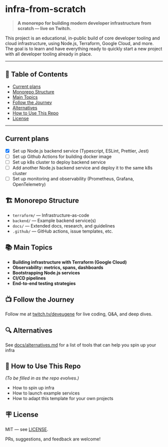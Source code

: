 # infra-from-scratch

> **A monorepo for building modern developer infrastructure from scratch — live on Twitch.**

This project is an educational, in-public build of core developer tooling and cloud infrastructure, using Node.js, Terraform, Google Cloud, and more. The goal is to learn and have everything ready to quickly start a new project with all developer tooling already in place.

---

## 📑 Table of Contents

- [Current plans](#current-plans)
- [Monorepo Structure](#-monorepo-structure)
- [Main Topics](#-main-topics)
- [Follow the Journey](#-follow-the-journey)
- [Alternatives](#-alternatives)
- [How to Use This Repo](#-how-to-use-this-repo)
- [License](#-license)

---

## Current plans

- [x] Set up Node.js backend service (Typescript, ESLint, Prettier, Jest)
- [ ] Set up Github Actions for building docker image
- [ ] Set up k8s cluster to deploy backend service
- [ ] Add another Node.js backend service and deploy it to the same k8s cluster
- [ ] Set up monitoring and observability (Prometheus, Grafana, OpenTelemetry)

## 🏗️ Monorepo Structure

- `terraform/` — Infrastructure-as-code
- `backend/` — Example backend service(s)
- `docs/` — Extended docs, research, and guidelines
- `.github/` — GitHub actions, issue templates, etc.

## 📚 Main Topics

- **Building infrastructure with Terraform (Google Cloud)**
- **Observability: metrics, spans, dashboards**
- **Bootstrapping Node.js services**
- **CI/CD pipelines**
- **End-to-end testing strategies**

## 📺 Follow the Journey

Follow me at [twitch.tv/deveugene](https://twitch.tv/deveugene) for live coding, Q&A, and deep dives.

## 🔍 Alternatives

See [docs/alternatives.md](./docs/alternatives.md) for a list of tools that can help you spin up your infra

## 📂 How to Use This Repo

*(To be filled in as the repo evolves.)*  
- How to spin up infra
- How to launch example services  
- How to adapt this template for your own projects

## 🪧 License

MIT — see [LICENSE](./LICENSE).

PRs, suggestions, and feedback are welcome!
